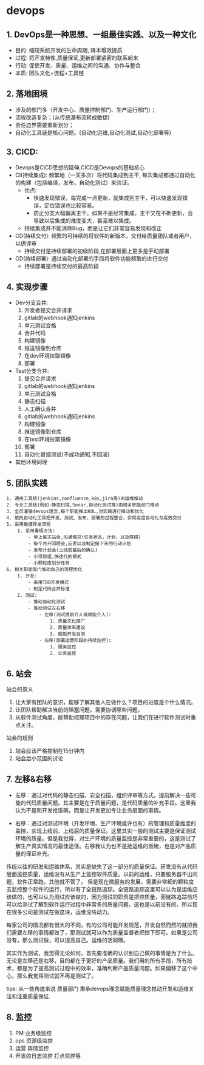 # devops
## 1. DevOps是一种思想、一组最佳实践、以及一种文化
- 目的: 缩短系统开发的生命周期, 降本增效提质
- 过程: 将开发特性,质量保证,更新部署紧密的联系起来
- 行动: 促使开发、质量、运维之间的沟通、协作与整合
- 本质: 团队文化+流程+工具链

## 2. 落地困境
- 涉及的部门多（开发中心、质量控制部门、生产运行部门）；
- 流程改造复杂；(从传统瀑布流转成敏捷)
- 责任边界需要重新划分；
- 自动化工具链是核心问题。(自动化运维,自动化测试,自动化部署等)

## 3. CICD:
- Devops是CICD思想的延伸,CICD是Devops的基础核心
- CI(持续集成): 频繁地（一天多次）将代码集成到主干, 每次集成都通过自动化的构建（包括编译，发布，自动化测试）来验证。
    - 优点:
        - 快速发现错误。每完成一点更新，就集成到主干，可以快速发现错误，定位错误也比较容易。
        - 防止分支大幅偏离主干。如果不是经常集成，主干又在不断更新，会导致以后集成的难度变大，甚至难以集成。
    - 持续集成并不能消除Bug，而是让它们非常容易发现和改正
- CD(持续交付): 频繁的可持续的将软件的新版本，交付给质量团队或者用户，以供评审
    - 持续交付是持续部署的初级阶段,在部署层面上更多是手动部署
- CD(持续部署): 通过自动化部署的手段将软件功能频繁的进行交付
    - 持续部署是持续交付的最高阶段

## 4. 实现步骤
- Dev分支合并:
    1. 开发者提交合并请求
    2. gitlab的webhook通知jenkins
    3. 单元测试合格
    4. 合并代码
    5. 构建镜像
    6. 推送镜像到仓库
    7. 在dev环境拉取镜像
    8. 部署
- Test分支合并:
    1. 提交合并请求
    2. gitlab的webhook通知jenkins
    3. 单元测试合格
    4. 静态扫描
    5. 人工确认合并
    6. gitlab的webhook通知jenkins
    7. 构建镜像
    8. 推送镜像到仓库
    9. 在test环境拉取镜像
    10. 部署
    11. 自动化冒烟测试(不成功通知,不回滚)
- 其他环境同理

## 5. 团队实践
    1. 通用工具链(jenkins,confluence,k8s,jira等)由运维推动
    2. 专业工具链(例如:静态扫描,Sonar,自动化测试等)由相关职能部门推动
    3. 全员灌输devops理念,每个职能推出KOL,对实践进行推动和优化
    4. 依托自动化工具把开发、测试、发布、部署的过程整合，实现高度自动化与高效交付
    5. 采用敏捷开发流程
        1. 采用看板方法:
            - 早上每天站会,沟通情况(任务状态，计划，以及障碍)
            - 每个月开回顾会,反思以及制定接下来的行动计划
            - 发布计划会(上线前最后的确认)
            - 小项目组,快迭代的模式
            - 小颗粒度划分任务
    6. 相关职能部门推动自己的流程优化
        1. 开发:
            - 采用TDD开发模式
            - 制定代码合并标准
        2. 测试:
            - 推动自动化测试
            - 推动测试左右移
                - 左移(测试提前介入或赋能介入):
                    1. 质量文化推广
                    2. 质量体系建设
                    3. 赋能开发自测
                - 右移(部署运营阶段的持续监控):
                    1. 服务监控
                    2. 业务监控

## 6. 站会
站会的意义
1. 让大家有团队的意识，能够了解其他人在做什么？项目的进度是个什么情况。
2. 让团队帮助解决当前的阻塞问题，需要协调哪些问题。
3. 从软件测试角度，能帮助梳理项目中的存在问题，让我们在进行软件测试时重点关注。

站会的规则
1. 站会应该严格控制在15分钟内
2. 站会后小范围的讨论

## 7. 左移&右移
- 左移：通过对代码的静态扫描，安全扫描，组织评审等方式，提前解决一些可能的代码质量问题。其主要是在于质量问题，是代码质量的补充手段。这里我认为不是和开发抢饭碗，而是让开发更加专注业务层面的事情。

- 右移：通过对测试环境（开发环境、生产环境或许也有）的管理和质量维度的监控，实现上线前、上线后的质量保证。这里其实一般的测试主要是保证测试环境的质量。但是我觉得，对生产环境的质量监控是非常重要的，这是测试了解生产真实情况的最佳途径。右移我认为也不是抢运维的饭碗，也是对产品质量的保证补充。

传统以往的研发和运维体系，其实是缺失了这一部分的质量保证。研发没有从代码层面监控质量，运维没有从生产上监控软件质量。以前的运维，只要服务器不出问题，软件正常跑，其他就不管了。
但是现在微服务的发展，需要非常细的颗粒度去监控整个软件的运行，所以有了全链路追踪。全链路追踪这里可以认为是运维应该做的，也可以认为测试应该做的，因为测试的职责是把控质量，而链路追踪恰巧可以给测试了解到软件运行过程中非常多的质量问题，这也是以前没有的。所以现在很多公司是测试在做这块，运维没啥动力。

每家公司的情况都有很大的不同，有的公司可能开发规范，开发自然而然的就把我们需要左移的事情都做了，那测试就可以作为质量监督者把控下即可。如果是公司没有，那么测试做，可以提高自己。运维的活同理。

其实作为测试，我觉得无论如何，首先要准确的认识到自己做的事情是为了什么。无论是左移还是右移，目的都在于更好的产品质量。我们用的所有手段，所有技术，都是为了提高测试过程中的效率，准确判断产品质量问题。如果偏移了这个中心，那么我觉得测试就不再是测试了。

tips: 从一些角度来说 质量部门 秉承devops理念赋能质量理念推动开发和运维关注和注重质量保证.

## 8. 监控
1. PM 业务级监控
2. ops 资源级监控
3. 运营 舆情监控
4. 开发的日志监控 打点监控等